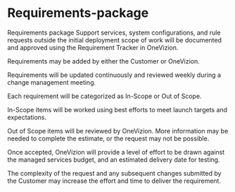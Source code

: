 # Requirements-package

Requirements package Support services, system configurations, and rule requests outside the initial deployment scope of work will be documented and approved using the Requirement Tracker in OneVizion.

Requirements may be added by either the Customer or OneVizion.

Requirements will be updated continuously and reviewed weekly during a change management meeting.

Each requirement will be categorized as In-Scope or Out of Scope.

In-Scope items will be worked using best efforts to meet launch targets and expectations.

Out of Scope items will be reviewed by OneVizion. More information may be needed to complete the estimate, or the request may not be possible.

Once accepted, OneVizion will provide a level of effort to be drawn against the managed services budget, and an estimated delivery date for testing.

The complexity of the request and any subsequent changes submitted by the Customer may increase the effort and time to deliver the requirement.
